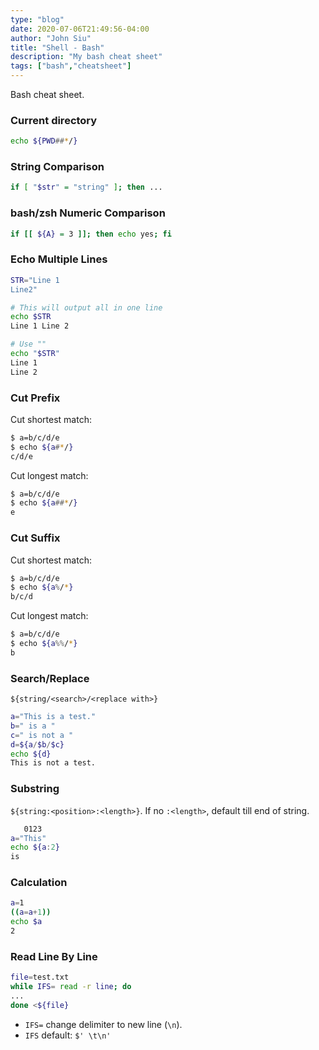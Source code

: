 ```yaml
---
type: "blog"
date: 2020-07-06T21:49:56-04:00
author: "John Siu"
title: "Shell - Bash"
description: "My bash cheat sheet"
tags: ["bash","cheatsheet"]
---
```

Bash cheat sheet.
<!--more-->

### Current directory

```sh
echo ${PWD##*/}
```

### String Comparison

```sh
if [ "$str" = "string" ]; then ...
```

### bash/zsh Numeric Comparison

```sh
if [[ ${A} = 3 ]]; then echo yes; fi
```

### Echo Multiple Lines

```sh
STR="Line 1
Line2"

# This will output all in one line
echo $STR
Line 1 Line 2

# Use ""
echo "$STR"
Line 1
Line 2
```

### Cut Prefix

Cut shortest match:

```sh
$ a=b/c/d/e
$ echo ${a#*/}
c/d/e
```

Cut longest match:

```sh
$ a=b/c/d/e
$ echo ${a##*/}
e
```

### Cut Suffix

Cut shortest match:

```sh
$ a=b/c/d/e
$ echo ${a%/*}
b/c/d
```

Cut longest match:

```sh
$ a=b/c/d/e
$ echo ${a%%/*}
b
```

### Search/Replace

`${string/<search>/<replace with>}`

```sh
a="This is a test."
b=" is a "
c=" is not a "
d=${a/$b/$c}
echo ${d}
This is not a test.
```

### Substring

`${string:<position>:<length>}`. If no `:<length>`, default till end of string.

```sh
   0123
a="This"
echo ${a:2}
is
```

### Calculation

```sh
a=1
((a=a+1))
echo $a
2
```

### Read Line By Line

```sh
file=test.txt
while IFS= read -r line; do
...
done <${file}
```

- `IFS=` change delimiter to new line (`\n`).
- `IFS` default: `$' \t\n'`